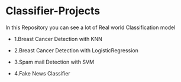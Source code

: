 # Classifier-Projects
In this Repository you can see a lot of Real world Classification model  

 - 1.Breast Cancer Detection with KNN

 - 2.Breast Cancer Detection with LogisticRegression

 - 3.Spam mail Detection with SVM 

 - 4.Fake News Classifier
